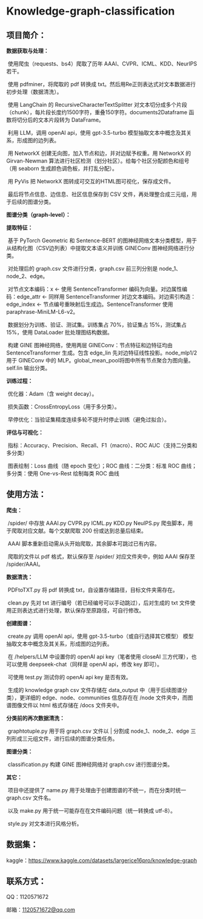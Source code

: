 # Knowledge-graph-classification

## 项目简介：

**数据获取与处理：**

​	使用爬虫（requests、bs4）爬取了历年 AAAI、CVPR、ICML、KDD、NeurlPS 若干。

​	使用 pdfminer，将爬取的 pdf 转换成 txt。然后用Re正则表达式对文本数据进行初步处理（数据清洗）。

​	使用 LangChain 的 RecursiveCharacterTextSplitter 对文本切分成多个片段（chunk），每片段长度约1500字符，重叠150字符。documents2Dataframe 函数将切分后的文本片段转为 DataFrame。

​	利用 LLM，调用 openAI api，使用 gpt-3.5-turbo 模型抽取文本中概念及其关系，形成图的边列表。

​	用 NetworkX 创建无向图，加入节点和边，并对边赋予权重。用 NetworkX 的 Girvan-Newman 算法进行社区检测（划分社区）。给每个社区分配颜色和组号（用 seaborn 生成颜色调色板，并打乱分配）。

​	用 PyVis 把 NetworkX 图转成可交互的HTML图可视化，保存成文件。

​	最后将节点信息、边信息、社区信息保存到 CSV 文件，再处理整合成三元组，用于后续的图谱分类。

**图谱分类（graph-level）：**

**提取特征：**

​	基于 PyTorch Geometric 和 Sentence-BERT 的图神经网络文本分类模型，用于从结构化图（CSV边列表）中提取文本语义并训练 GINEConv 图神经网络进行分类。

​	对处理后的 graph.csv 文件进行分类，graph.csv 前三列分别是 node_1、node_2、edge。

​	对节点文本编码：x ← 使用 SentenceTransformer 编码为向量。对边属性编码：edge_attr ← 同样用 SentenceTransformer 对边文本编码。对边索引构造：edge_index ← 节点编号重映射后生成边。SentenceTransformer 使用 paraphrase-MiniLM-L6-v2。

​	数据划分为训练、验证、测试集。训练集占 70%，验证集占 15%，测试集占 15%，使用 DataLoader 批处理图结构数据。

​	构建 GINE 图神经网络，使用两层 GINEConv：节点特征和边特征均由 SentenceTransformer 生成。包含 edge_lin 先对边特征线性投影。node_mlp1/2用于 GINEConv 中的 MLP。global_mean_pool将图中所有节点聚合为图向量。self.lin 输出分类。

**训练过程：**

​	优化器：Adam（含 weight decay）。

​	损失函数：CrossEntropyLoss（用于多分类）。

​	早停优化：当验证集精度连续多轮不提升时停止训练（避免过拟合）。

**评估与可视化：**

​	指标：Accuracy、Precision、Recall、F1（macro）、ROC AUC（支持二分类和多分类）

​	图表绘制：Loss 曲线（随 epoch 变化）；ROC 曲线：二分类：标准 ROC 曲线；多分类：使用 One-vs-Rest 绘制每类 ROC 曲线

## 使用方法：

**爬虫：**

​	/spider/ 中存放 AAAI.py CVPR.py ICML.py KDD.py NeulPS.py 爬虫脚本，用于爬取对应文献。每个文献爬取 200 份或达到总量后结束。

​	AAAI 脚本重新启动需从头开始爬取，其余脚本可跳过已有内容。

​	爬取的文件以 pdf 格式，默认保存至 /spider/ 对应文件夹中，例如 AAAI 保存至 /spider/AAAI。

**数据清洗：**

​	PDFtoTXT.py 将 pdf 转换成 txt，自设置存储路径，目标文件夹需存在。

​	clean.py 先对 txt 进行编号（若已经编号可以手动跳过），后对生成的 txt 文件使用正则表达式进行处理，默认保存至原路径，可自行修改。

**创建图谱：**

​	create.py 调用 openAI api，使用 gpt-3.5-turbo（或自行选择其它模型） 模型抽取文本中概念及其关系，形成图的边列表。

​	在 /helpers/LLM 中设置你的 openAI api key（笔者使用 closeAI 三方代理），也可以使用 deepseek-chat（同样是 openAI api，修改 key 即可）。

​	可使用 test.py 测试你的 openAi api key 是否有效。

​	生成的 knowledge graph csv 文件存储在 data_output 中（用于后续图谱分类），更详细的 edge、node、communities 信息存在在 /node 文件夹中，而图谱图像文件以 html 格式存储在 /docs 文件夹中。

**分类前的再次数据清洗：**

​	graphtotuple.py 用于将 graph.csv 文件以 | 分割成 node_1、node_2、edge 三列形成三元组文件，进行后续的图谱分类任务。

**图谱分类：**

​	classification.py 构建 GINE 图神经网络对 graph.csv 进行图谱分类。

**其它：**

​	项目中还提供了 name.py 用于处理由于创建图谱的不统一，而在分类时统一 graph.csv 文件名。

​	以及 make.py 用于统一可能存在在文件编码问题（统一转换成 utf-8）。

​	style.py 对文本进行风格分析。

## 数据集：

kaggle：https://www.kaggle.com/datasets/largerice16pro/knowledge-graph

## 联系方式：

QQ：1120571672

邮箱：1120571672@qq.com
